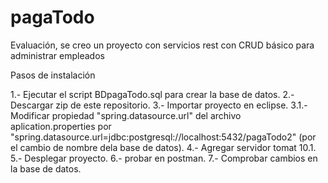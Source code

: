 # pagaTodo
Evaluación, se creo un proyecto con servicios rest con CRUD básico para administrar empleados 

Pasos de instalación

1.- Ejecutar el script BDpagaTodo.sql para crear la base de datos.
2.- Descargar zip de este repositorio.
3.- Importar proyecto en eclipse.
  3.1.- Modificar propiedad "spring.datasource.url" del archivo aplication.properties por "spring.datasource.url=jdbc:postgresql://localhost:5432/pagaTodo2" (por el cambio de nombre dela base de datos).
4.- Agregar servidor tomat 10.1.
5.- Desplegar proyecto.
6.- probar en postman.
7.- Comprobar cambios en la base de datos.
